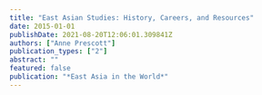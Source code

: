 ```yaml
---
title: "East Asian Studies: History, Careers, and Resources"
date: 2015-01-01
publishDate: 2021-08-20T12:06:01.309841Z
authors: ["Anne Prescott"]
publication_types: ["2"]
abstract: ""
featured: false
publication: "*East Asia in the World*"
---
```


